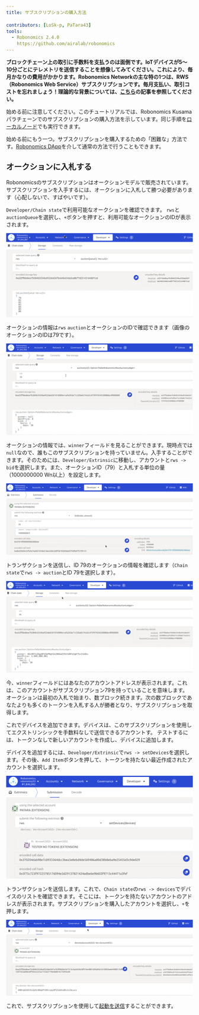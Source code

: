 ```yaml
---
title: サブスクリプションの購入方法

contributors: [LoSk-p, PaTara43]
tools:   
  - Robonomics 2.4.0
    https://github.com/airalab/robonomics
---
```


**ブロックチェーン上の取引に手数料を支払うのは面倒です。IoTデバイスが5〜10分ごとにテレメトリを送信することを想像してみてください。これにより、毎月かなりの費用がかかります。Robonomics Networkの主な特の1つは、RWS（Robonomics Web Service）サブスクリプションです。毎月支払い、取引コストを忘れましょう！理論的な背景については、[こちら](https://blog.aira.life/rws-overview-part-2-heterogeneous-tokenomics-afc209cc855)の記事を参照してください。**

<robo-wiki-note type="warning" title="Parachain">

  始める前に注意してください。このチュートリアルでは、Robonomics Kusamaパラチェーンでのサブスクリプションの購入方法を示しています。同じ手順を[ローカルノード](/docs/run-dev-node)でも実行できます。

  始める前にもう一つ。サブスクリプションを購入するための「困難な」方法です。[Robonomics DApp](https://dapp.robonomics.network/#/)を介して通常の方法で行うこともできます。

</robo-wiki-note>

## オークションに入札する

Robonomicsのサブスクリプションはオークションモデルで販売されています。サブスクリプションを入手するには、オークションに入札して勝つ必要があります（心配しないで、すばやいです）。

`Developer/Chain state`で利用可能なオークションを確認できます。 
`rws`と`auctionQueue`を選択し、`+`ボタンを押すと、利用可能なオークションのIDが表示されます。

![queue](../images/rws/queue.png)

オークションの情報は`rws` `auction`とオークションのIDで確認できます（画像のオークションのIDは79です）。

![auction](../images/rws/auction.png)

オークションの情報では、`winner`フィールドを見ることができます。現時点では`null`なので、誰もこのサブスクリプションを持っていません。入手することができます。そのためには、`Developer/Extrinsic`に移動し、アカウントと`rws -> bid`を選択します。また、オークションID（79）と入札する単位の量（1000000000 Wn以上）を設定します。

![bid](../images/rws/bid.png)

トランザクションを送信し、ID 79のオークションの情報を確認します（`Chain state`で`rws -> auction`とID 79を選択します）。

![win](../images/rws/auc_win.png)

今、`winner`フィールドにはあなたのアカウントアドレスが表示されます。これは、このアカウントがサブスクリプション79を持っていることを意味します。オークションは最初の入札で始まり、数ブロック続きます。次の数ブロックであなたよりも多くのトークンを入札する人が勝者となり、サブスクリプションを取得します。

これでデバイスを追加できます。デバイスは、このサブスクリプションを使用してエクストリンシックを手数料なしで送信できるアカウントす。
テストするには、トークンなしで新しいアカウントを作成し、デバイスに追加します。 

デバイスを追加するには、`Developer/Extrinsic`で`rws -> setDevices`を選択します。その後、`Add Item`ボタンを押して、トークンを持たない最近作成されたアカウントを選択します。

![set_devices](../images/rws/set_devices.png)

トランザクションを送信します。これで、`Chain state`の`rws -> devices`でデバイスのリストを確認できます。そこには、トークンを持たないアカウントのアドレスが表示されます。サブスクリプションを購入したアカウントを選択し、`+`を押します。

![devices](../images/rws/devices.png)

これで、サブスクリプションを使用して[起動を送信](/docs/subscription-launch)することができます。